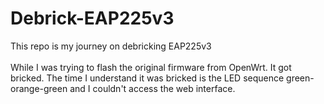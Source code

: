 # Debrick-EAP225v3
This repo is my journey on debricking EAP225v3 <br />
<br /> While I was trying to flash the original firmware from OpenWrt. It got bricked. The time I understand it was bricked is the LED sequence green-orange-green and I couldn't access the web interface.


